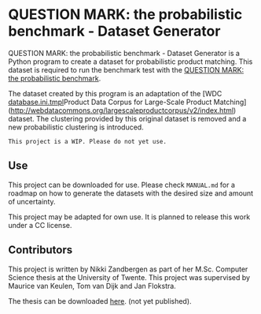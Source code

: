 # QUESTION MARK: the probabilistic benchmark - Dataset Generator

QUESTION MARK: the probabilistic benchmark - Dataset Generator is a Python program to create 
a dataset for probabilistic product matching. This dataset is required to run the benchmark 
test with the [QUESTION MARK: the probabilistic benchmark](https://gitlab.utwente.nl/s1981951/probabilistic-benchmark).

The dataset created by this program is an adaptation of the 
[WDC [database.ini.tmpl](database.ini.tmpl)Product Data Corpus for Large-Scale Product Matching](http://webdatacommons.org/largescaleproductcorpus/v2/index.html) 
dataset. The clustering provided by this original dataset is removed and a new probabilistic
clustering is introduced. 

```This project is a WIP. Please do not yet use.```

## Use
This project can be downloaded for use. Please check ```MANUAL.md``` for a roadmap on how
to generate the datasets with the desired size and amount of uncertainty.

This project may be adapted for own use. It is planned to release this work under a CC license.

## Contributors
This project is written by Nikki Zandbergen as part of her M.Sc. Computer Science thesis
at the University of Twente.
This project was supervised by Maurice van Keulen, Tom van Dijk and Jan Flokstra.

The thesis can be downloaded [here](#). (not yet published).